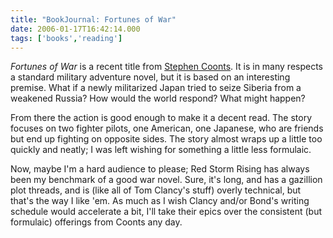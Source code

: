 ```yaml
---
title: "BookJournal: Fortunes of War"
date: 2006-01-17T16:42:14.000
tags: ['books','reading']
---
```


_Fortunes of War_ is a recent title from [Stephen Coonts](http://www.stephencoonts.com). It is in many respects a standard military adventure novel, but it is based on an interesting premise. What if a newly militarized Japan tried to seize Siberia from a weakened Russia? How would the world respond? What might happen?

From there the action is good enough to make it a decent read. The story focuses on two fighter pilots, one American, one Japanese, who are friends but end up fighting on opposite sides. The story almost wraps up a little too quickly and neatly; I was left wishing for something a little less formulaic.

Now, maybe I'm a hard audience to please; Red Storm Rising has always been my benchmark of a good war novel. Sure, it's long, and has a gazillion plot threads, and is (like all of Tom Clancy's stuff) overly technical, but that's the way I like 'em. As much as I wish Clancy and/or Bond's writing schedule would accelerate a bit, I'll take their epics over the consistent (but formulaic) offerings from Coonts any day.
